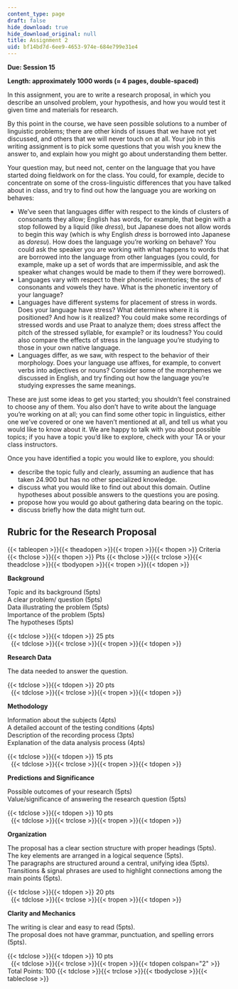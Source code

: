 ```yaml
---
content_type: page
draft: false
hide_download: true
hide_download_original: null
title: Assignment 2
uid: bf14bd7d-6ee9-4653-974e-684e799e31e4
---
```

**Due: Session 15**

**Length: approximately 1000 words (≈ 4 pages, double-spaced)**

In this assignment, you are to write a research proposal, in which you describe an unsolved problem, your hypothesis, and how you would test it given time and materials for research. 

By this point in the course, we have seen possible solutions to a number of linguistic problems; there are other kinds of issues that we have not yet discussed, and others that we will never touch on at all. Your job in this writing assignment is to pick some questions that you wish you knew the answer to, and explain how you might go about understanding them better. 

Your question may, but need not, center on the language that you have started doing fieldwork on for the class. You could, for example, decide to concentrate on some of the cross-linguistic differences that you have talked about in class, and try to find out how the language you are working on behaves: 

- We’ve seen that languages differ with respect to the kinds of clusters of consonants they allow; English has words, for example, that begin with a stop followed by a liquid (like *dress*), but Japanese does not allow words to begin this way (which is why English *dress* is borrowed into Japanese as *doresu*). How does the language you’re working on behave? You could ask the speaker you are working with what happens to words that are borrowed into the language from other languages (you could, for example, make up a set of words that are impermissible, and ask the speaker what changes would be made to them if they were borrowed). 
- Languages vary with respect to their phonetic inventories; the sets of consonants and vowels they have. What is the phonetic inventory of your language? 
- Languages have different systems for placement of stress in words. Does your language have stress? What determines where it is positioned? And how is it realized? You could make some recordings of stressed words and use Praat to analyze them; does stress affect the pitch of the stressed syllable, for example? or its loudness? You could also compare the effects of stress in the language you’re studying to those in your own native language. 
- Languages differ, as we saw, with respect to the behavior of their morphology. Does your language use affixes, for example, to convert verbs into adjectives or nouns? Consider some of the morphemes we discussed in English, and try finding out how the language you’re studying expresses the same meanings. 

These are just some ideas to get you started; you shouldn’t feel constrained to choose any of them. You also don’t have to write about the language you’re working on at all; you can find some other topic in linguistics, either one we’ve covered or one we haven’t mentioned at all, and tell us what you would like to know about it. We are happy to talk with you about possible topics; if you have a topic you’d like to explore, check with your TA or your class instructors.

Once you have identified a topic you would like to explore, you should: 

- describe the topic fully and clearly, assuming an audience that has taken 24.900 but has no other specialized knowledge. 
- discuss what you would like to find out about this domain. Outline hypotheses about possible answers to the questions you are posing. 
- propose how you would go about gathering data bearing on the topic. 
- discuss briefly how the data might turn out.

## Rubric for the Research Proposal

{{< tableopen >}}{{< theadopen >}}{{< tropen >}}{{< thopen >}}
Criteria
{{< thclose >}}{{< thopen >}}
Pts
{{< thclose >}}{{< trclose >}}{{< theadclose >}}{{< tbodyopen >}}{{< tropen >}}{{< tdopen >}}

**Background**

Topic and its background (5pts)   
A clear problem/ question (5pts)   
Data illustrating the problem (5pts)   
Importance of the problem (5pts)   
The hypotheses (5pts)

{{< tdclose >}}{{< tdopen >}}
25 pts   
 
{{< tdclose >}}{{< trclose >}}{{< tropen >}}{{< tdopen >}}

**Research Data**

The data needed to answer the question.

{{< tdclose >}}{{< tdopen >}}
20 pts   
 
{{< tdclose >}}{{< trclose >}}{{< tropen >}}{{< tdopen >}}

**Methodology**

Information about the subjects (4pts)   
A detailed account of the testing conditions (4pts)   
Description of the recording process (3pts)   
Explanation of the data analysis process (4pts)

{{< tdclose >}}{{< tdopen >}}
15 pts   
 
{{< tdclose >}}{{< trclose >}}{{< tropen >}}{{< tdopen >}}

**Predictions and Significance**

Possible outcomes of your research (5pts)   
Value/significance of answering the research question (5pts)

{{< tdclose >}}{{< tdopen >}}
10 pts   
 
{{< tdclose >}}{{< trclose >}}{{< tropen >}}{{< tdopen >}}

**Organization**

The proposal has a clear section structure with proper headings (5pts).   
The key elements are arranged in a logical sequence (5pts).   
The paragraphs are structured around a central, unifying idea (5pts).   
Transitions & signal phrases are used to highlight connections among the main points (5pts).

{{< tdclose >}}{{< tdopen >}}
20 pts   
 
{{< tdclose >}}{{< trclose >}}{{< tropen >}}{{< tdopen >}}

**Clarity and Mechanics**

The writing is clear and easy to read (5pts).   
The proposal does not have grammar, punctuation, and spelling errors (5pts).

{{< tdclose >}}{{< tdopen >}}
10 pts   
 
{{< tdclose >}}{{< trclose >}}{{< tropen >}}{{< tdopen colspan="2" >}}
Total Points: 100
{{< tdclose >}}{{< trclose >}}{{< tbodyclose >}}{{< tableclose >}}